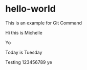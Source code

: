 # hello-world
This is an example for Git Command

Hi this is Michelle

Yo

Today is Tuesday

Testing 123456789 ye
